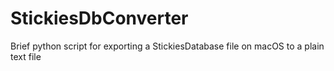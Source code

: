 # StickiesDbConverter
Brief python script for exporting a StickiesDatabase file on macOS to a plain text file

